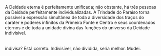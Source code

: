 ﻿A Deidade eterna é perfeitamente unificada; não obstante, há três pessoas da Deidade perfeitamente individualizadas. A Trindade do Paraíso torna possível a expressão simultânea de toda a diversidade dos traços do caráter e poderes infinitos da Primeira Fonte e Centro e seus coordenados eternos e de toda a unidade divina das funções do universo da Deidade indivisível.<BR><BR><BR>indivisa? Está correto. Indivisível, não dividida, seria melhor. Mudei.